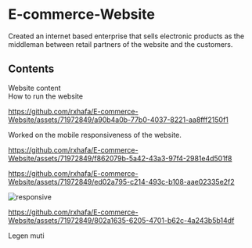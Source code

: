 # E-commerce-Website

Created an internet based enterprise that sells electronic products as the middleman between retail partners of the website and the customers.

## Contents
Website content
<br>
How to run the website


https://github.com/rxhafa/E-commerce-Website/assets/71972849/a90b4a0b-77b0-4037-8221-aa8fff2150f1

Worked on the mobile responsiveness of the website. 

https://github.com/rxhafa/E-commerce-Website/assets/71972849/f862079b-5a42-43a3-97f4-2981e4d501f8


https://github.com/rxhafa/E-commerce-Website/assets/71972849/ed02a795-c214-493c-b108-aae02335e2f2


![responsive](https://github.com/rxhafa/E-commerce-Website/assets/71972849/10523c9a-d5ef-4bc7-9652-1f8482ca3dc1)


https://github.com/rxhafa/E-commerce-Website/assets/71972849/802a1635-6205-4701-b62c-4a243b5b14df

<div id="end"> Legen muti</div>
